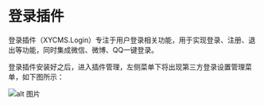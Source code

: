 # 登录插件

登录插件（XYCMS.Login）专注于用户登录相关功能，用于实现登录、注册、退出等功能，同时集成微信、微博、QQ一键登录。

登录插件安装好之后，进入插件管理，左侧菜单下将出现第三方登录设置管理菜单，如下图所示：

![alt 图片](/assets/img/plugin/login/20210803172404.png)
